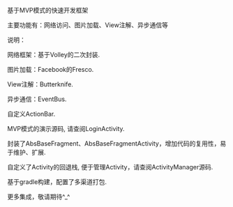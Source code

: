 基于MVP模式的快速开发框架

主要功能有：网络访问、图片加载、View注解、异步通信等

说明：

网络框架：基于Volley的二次封装.

图片加载：Facebook的Fresco.

View注解：Butterknife.

异步通信：EventBus.

自定义ActionBar.

MVP模式的演示源码, 请查阅LoginActivity.

封装了AbsBaseFragment、AbsBaseFragmentActivity，增加代码的复用性，易于维护、扩展.

自定义了Activity的回退栈, 便于管理Activity，请查阅ActivityManager源码.

基于gradle构建，配置了多渠道打包.

更多集成，敬请期待^_^
